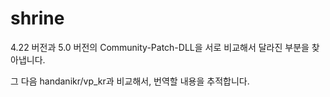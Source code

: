 # shrine

4.22 버전과 5.0 버전의 Community-Patch-DLL을 서로 비교해서 달라진 부분을 찾아냅니다.

그 다음 handanikr/vp_kr과 비교해서, 번역할 내용을 추적합니다.

